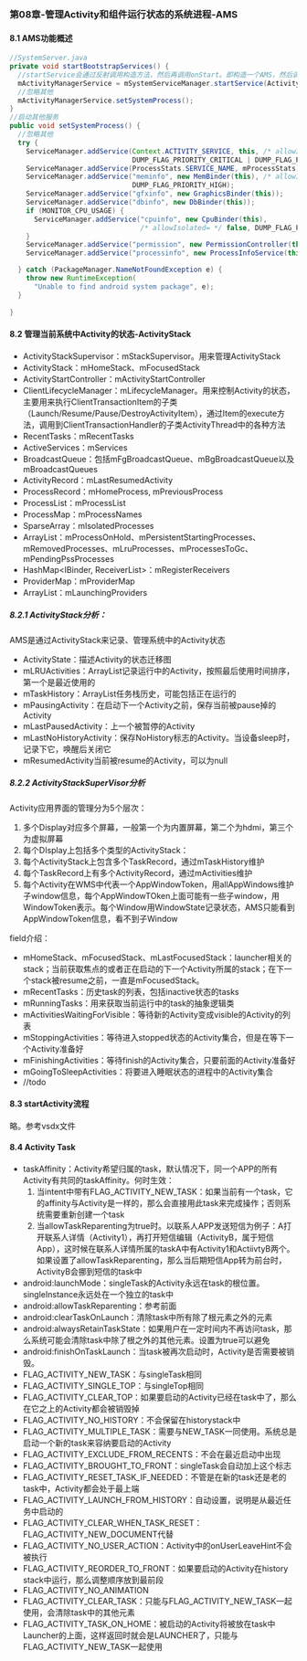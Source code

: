 ### 第08章-管理Activity和组件运行状态的系统进程-AMS

#### 8.1 AMS功能概述

```java
//SystemServer.java
private void startBootstrapServices() {
  //startService会通过反射调用构造方法，然后再调用onStart。即构造一个AMS，然后调用AMS.start方法
  mActivityManagerService = mSystemServiceManager.startService(ActivityManagerService.Lifecycle.class).getService();
  //忽略其他
  mActivityManagerService.setSystemProcess();
}
//启动其他服务
public void setSystemProcess() {
  //忽略其他
  try {
    ServiceManager.addService(Context.ACTIVITY_SERVICE, this, /* allowIsolated= */ true,
                              DUMP_FLAG_PRIORITY_CRITICAL | DUMP_FLAG_PRIORITY_NORMAL | DUMP_FLAG_PROTO);
    ServiceManager.addService(ProcessStats.SERVICE_NAME, mProcessStats);
    ServiceManager.addService("meminfo", new MemBinder(this), /* allowIsolated= */ false,
                              DUMP_FLAG_PRIORITY_HIGH);
    ServiceManager.addService("gfxinfo", new GraphicsBinder(this));
    ServiceManager.addService("dbinfo", new DbBinder(this));
    if (MONITOR_CPU_USAGE) {
      ServiceManager.addService("cpuinfo", new CpuBinder(this),
                                /* allowIsolated= */ false, DUMP_FLAG_PRIORITY_CRITICAL);
    }
    ServiceManager.addService("permission", new PermissionController(this));
    ServiceManager.addService("processinfo", new ProcessInfoService(this));

  } catch (PackageManager.NameNotFoundException e) {
    throw new RuntimeException(
      "Unable to find android system package", e);
  }
	
}

```

#### 8.2 管理当前系统中Activity的状态-ActivityStack

- ActivityStackSupervisor：mStackSupervisor。用来管理ActivityStack
- ActivityStack：mHomeStack、mFocusedStack
- ActivityStartController：mActivityStartController
- ClientLifecycleManager：mLifecycleManager。用来控制Activity的状态，主要用来执行ClientTransactionItem的子类（Launch/Resume/Pause/DestroyActivityItem），通过Item的execute方法，调用到ClientTransactionHandler的子类ActivityThread中的各种方法
- RecentTasks：mRecentTasks
- ActiveServices：mServices
- BroadcastQueue：包括mFgBroadcastQueue、mBgBroadcastQueue以及mBroadcastQueues
- ActivityRecord：mLastResumedActivity
- ProcessRecord：mHomeProcess, mPreviousProcess
- ProcessList：mProcessList
- ProcessMap<ProcecssRecord>：mProcessNames
- SparseArray<ProcessRecord>：mIsolatedProcesses
- ArrayList<ProcessRecord>：mProcessOnHold、mPersistentStartingProcesses、mRemovedProcesses、mLruProcesses、mProcessesToGc、mPendingPssProcesses
- HashMap<IBinder, ReceiverList>：mRegisterReceivers
- ProviderMap：mProviderMap
- ArrayList<ContentProviderRecord>：mLaunchingProviders

##### 8.2.1 ActivityStack分析：

AMS是通过ActivityStack来记录、管理系统中的Activity状态

- ActivityState：描述Activity的状态迁移图
- mLRUActivities：ArrayList<ActivityRecord>记录运行中的Activity，按照最后使用时间排序，第一个是最近使用的
- mTaskHistory：ArrayList<TaskRecord>任务栈历史，可能包括正在运行的
- mPausingActivity：在启动下一个Activity之前，保存当前被pause掉的Activity
- mLastPausedActivity：上一个被暂停的Activity
- mLastNoHistoryActivity：保存NoHistory标志的Activity。当设备sleep时，记录下它，唤醒后关闭它
- mResumedActivity当前被resume的Activity，可以为null

##### 8.2.2 ActivityStackSuperVisor分析

Activity应用界面的管理分为5个层次：

1. 多个Display对应多个屏幕，一般第一个为内置屏幕，第二个为hdmi，第三个为虚拟屏幕
2. 每个DIsplay上包括多个类型的ActivityStack：
3. 每个ActivityStack上包含多个TaskRecord，通过mTaskHistory维护
4. 每个TaskRecord上有多个ActivityRecord，通过mActivities维护
5. 每个Activity在WMS中代表一个AppWindowToken，用allAppWindows维护子window信息，每个AppWindowTOken上面可能有一些子window，用WindowToken表示。每个Window用WindowState记录状态，AMS只能看到AppWindowToken信息，看不到子Window

field介绍：

- mHomeStack、mFocusedStack、mLastFocusedStack：launcher相关的stack；当前获取焦点的或者正在启动的下一个Activity所属的stack；在下一个stack被resume之前，一直是mFocusedStack。
- mRecentTasks：历史task的列表，包括inactive状态的tasks
- mRunningTasks：用来获取当前运行中的task的抽象逻辑类
- mActivitiesWaitingForVisible：等待新的Activity变成visible的Activity的列表
- mStoppingActivities：等待进入stopped状态的Activity集合，但是在等下一个Activity准备好
- mFinishingActivities：等待finish的Activity集合，只要前面的Activity准备好
- mGoingToSleepActivities：将要进入睡眠状态的进程中的Activity集合
- //todo

#### 8.3 startActivity流程

略。参考vsdx文件

#### 8.4 Activity Task

- taskAffinity：Activity希望归属的task，默认情况下，同一个APP的所有Activity有共同的taskAffinity。何时生效：
  1. 当intent中带有FLAG_ACTIVITY_NEW_TASK：如果当前有一个task，它的affinity与Activity是一样的，那么会直接用此task来完成操作；否则系统需要重新创建一个task
  2. 当allowTaskReparenting为true时。以联系人APP发送短信为例子：A打开联系人详情（Activity1），再打开短信编辑（ActivityB，属于短信App），这时候在联系人详情所属的taskA中有Activity1和ActiivtyB两个。如果设置了allowTaskReparenting，那么当后期短信App转为前台时，ActivityB会挪到短信的task中
- android:launchMode：singleTask的Activity永远在task的根位置。singleInstance永远处在一个独立的task中
- android:allowTaskReparenting：参考前面
- android:clearTaskOnLaunch：清除task中所有除了根元素之外的元素
- android:alwaysRetainTaskState：如果用户在一定时间内不再访问task，那么系统可能会清除task中除了根之外的其他元素。设置为true可以避免
- android:finishOnTaskLaunch：当task被再次启动时，Activity是否需要被销毁。
- FLAG_ACTIVITY_NEW_TASK：与singleTask相同
- FLAG_ACTIVITY_SINGLE_TOP：与singleTop相同
- FLAG_ACTIVITY_CLEAR_TOP：如果要启动的Activity已经在task中了，那么在它之上的Activity都会被销毁掉
- FLAG_ACTIVITY_NO_HISTORY：不会保留在historystack中
- FLAG_ACTIVITY_MULTIPLE_TASK：需要与NEW_TASK一同使用。系统总是启动一个新的task来容纳要启动的Activity
- FLAG_ACTIVITY_EXCLUDE_FROM_RECENTS：不会在最近启动中出现
- FLAG_ACTIVITY_BROUGHT_TO_FRONT：singleTask会自动加上这个标志
- FLAG_ACTIVITY_RESET_TASK_IF_NEEDED：不管是在新的task还是老的task中，Activity都会处于最上端
- FLAG_ACTIVITY_LAUNCH_FROM_HISTORY：自动设置，说明是从最近任务中启动的
- FLAG_ACTIVITY_CLEAR_WHEN_TASK_RESET：FLAG_ACTIVITY_NEW_DOCUMENT代替
- FLAG_ACTIVITY_NO_USER_ACTION：Activity中的onUserLeaveHint不会被执行
- FLAG_ACTIVITY_REORDER_TO_FRONT：如果要启动的Activity在history stack中运行，那么调整顺序放到最前段
- FLAG_ACTIVITY_NO_ANIMATION
- FLAG_ACTIVITY_CLEAR_TASK：只能与FLAG_ACTIVITY_NEW_TASK一起使用，会清除task中的其他元素
- FLAG_ACTIVITY_TASK_ON_HOME：被启动的Activity将被放在task中Launcher的上面，这样返回时就会是LAUNCHER了，只能与FLAG_ACTIVITY_NEW_TASK一起使用

